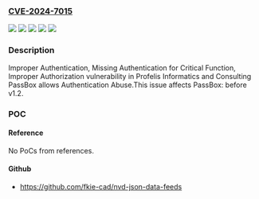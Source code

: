 ### [CVE-2024-7015](https://cve.mitre.org/cgi-bin/cvename.cgi?name=CVE-2024-7015)
![](https://img.shields.io/static/v1?label=Product&message=PassBox&color=blue)
![](https://img.shields.io/static/v1?label=Version&message=0%3C%20v1.2%20&color=brighgreen)
![](https://img.shields.io/static/v1?label=Vulnerability&message=CWE-285%20Improper%20Authorization&color=brighgreen)
![](https://img.shields.io/static/v1?label=Vulnerability&message=CWE-287%20Improper%20Authentication&color=brighgreen)
![](https://img.shields.io/static/v1?label=Vulnerability&message=CWE-306%20Missing%20Authentication%20for%20Critical%20Function&color=brighgreen)

### Description

Improper Authentication, Missing Authentication for Critical Function, Improper Authorization vulnerability in Profelis Informatics and Consulting PassBox allows Authentication Abuse.This issue affects PassBox: before v1.2.

### POC

#### Reference
No PoCs from references.

#### Github
- https://github.com/fkie-cad/nvd-json-data-feeds

